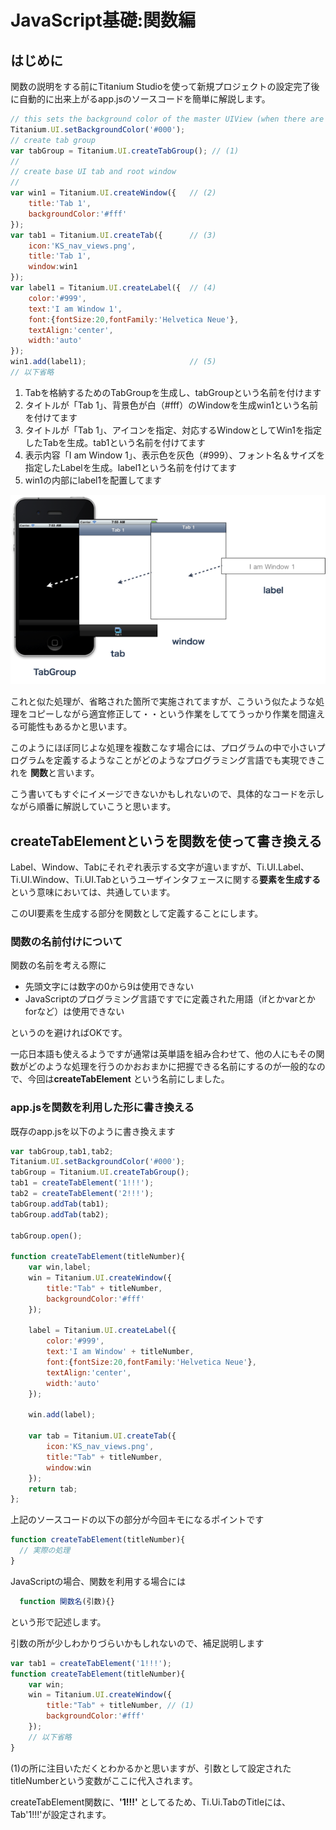 # JavaScript基礎:関数編

## はじめに

関数の説明をする前にTitanium Studioを使って新規プロジェクトの設定完了後に自動的に出来上がるapp.jsのソースコードを簡単に解説します。

```javascript
// this sets the background color of the master UIView (when there are no windows/tab groups on it)
Titanium.UI.setBackgroundColor('#000');
// create tab group
var tabGroup = Titanium.UI.createTabGroup(); // (1)
//
// create base UI tab and root window
//
var win1 = Titanium.UI.createWindow({   // (2)
    title:'Tab 1',
    backgroundColor:'#fff'
});
var tab1 = Titanium.UI.createTab({      // (3)
    icon:'KS_nav_views.png',
    title:'Tab 1',
    window:win1
});
var label1 = Titanium.UI.createLabel({  // (4)
    color:'#999',
    text:'I am Window 1',
    font:{fontSize:20,fontFamily:'Helvetica Neue'},
    textAlign:'center',
    width:'auto'
});
win1.add(label1);                       // (5)
// 以下省略
```

1. Tabを格納するためのTabGroupを生成し、tabGroupという名前を付けます
2. タイトルが「Tab 1」、背景色が白（#fff）のWindowを生成win1という名前を付けてます
3. タイトルが「Tab 1」、アイコンを指定、対応するWindowとしてWin1を指定したTabを生成。tab1という名前を付けてます
4. 表示内容「I am Window 1」、表示色を灰色（#999）、フォント名＆サイズを指定したLabelを生成。label1という名前を付けてます
5. win1の内部にlabel1を配置してます

![UI配置イメージ](../image/1stStep-008.png)

これと似た処理が、省略された箇所で実施されてますが、こういう似たような処理をコピーしながら適宜修正して・・という作業をしててうっかり作業を間違える可能性もあるかと思います。

このようにほぼ同じよな処理を複数こなす場合には、プログラムの中で小さいプログラムを定義するようなことがどのようなプログラミング言語でも実現できこれを **関数**と言います。

こう書いてもすぐにイメージできないかもしれないので、具体的なコードを示しながら順番に解説していこうと思います。

## createTabElementというを関数を使って書き換える

Label、Window、Tabにそれぞれ表示する文字が違いますが、Ti.UI.Label、Ti.UI.Window、Ti.UI.Tabというユーザインタフェースに関する**要素を生成する**という意味においては、共通しています。

このUI要素を生成する部分を関数として定義することにします。

### 関数の名前付けについて

関数の名前を考える際に

- 先頭文字には数字の0から9は使用できない
- JavaScriptのプログラミング言語ですでに定義された用語（ifとかvarとかforなど）は使用できない

というのを避ければOKです。

一応日本語も使えるようですが通常は英単語を組み合わせて、他の人にもその関数がどのような処理を行うのかおおまかに把握できる名前にするのが一般的なので、今回は**createTabElement** という名前にしました。

### app.jsを関数を利用した形に書き換える

既存のapp.jsを以下のように書き換えます

```javascript
var tabGroup,tab1,tab2;
Titanium.UI.setBackgroundColor('#000');
tabGroup = Titanium.UI.createTabGroup();
tab1 = createTabElement('1!!!');
tab2 = createTabElement('2!!!');
tabGroup.addTab(tab1); 
tabGroup.addTab(tab2); 

tabGroup.open();

function createTabElement(titleNumber){
	var win,label;
	win = Titanium.UI.createWindow({  
		title:"Tab" + titleNumber,
		backgroundColor:'#fff'
	});

	label = Titanium.UI.createLabel({
		color:'#999',
		text:'I am Window' + titleNumber,
		font:{fontSize:20,fontFamily:'Helvetica Neue'},
		textAlign:'center',
		width:'auto'
	});

	win.add(label);

	var tab = Titanium.UI.createTab({  
		icon:'KS_nav_views.png',
		title:"Tab" + titleNumber,
		window:win
	});
	return tab;
};
```

上記のソースコードの以下の部分が今回キモになるポイントです

```javascript
function createTabElement(titleNumber){
  // 実際の処理
}
```

JavaScriptの場合、関数を利用する場合には

```javascript
  function 関数名(引数){}
```

という形で記述します。

引数の所が少しわかりづらいかもしれないので、補足説明します

```javascript
var tab1 = createTabElement('1!!!');
function createTabElement(titleNumber){
	var win;
	win = Titanium.UI.createWindow({
		title:"Tab" + titleNumber, // (1)
		backgroundColor:'#fff'
	});
    // 以下省略
}
```

(1)の所に注目いただくとわかるかと思いますが、引数として設定されたtitleNumberという変数がここに代入されます。

createTabElement関数に、**'1!!!'** としてるため、Ti.Ui.TabのTitleには、Tab'1!!!'が設定されます。
